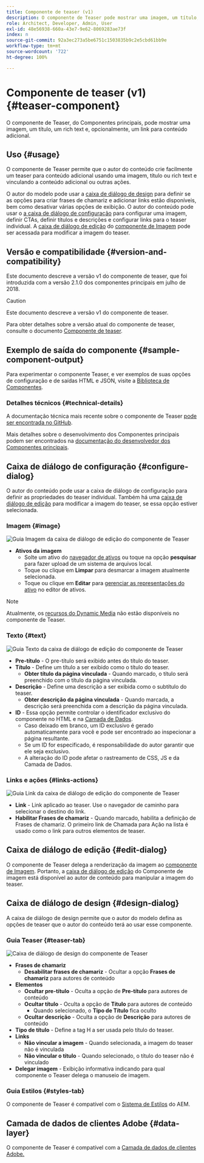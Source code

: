 ```yaml
---
title: Componente de teaser (v1)
description: O componente de Teaser pode mostrar uma imagem, um título, um rich text e, opcionalmente, vincular a conteúdo adicional.
role: Architect, Developer, Admin, User
exl-id: 48e56938-660a-43e7-9e62-8069283ae73f
index: n
source-git-commit: 92a3ec273a5be6751c1503835b9c2e5cbd61bb9e
workflow-type: tm+mt
source-wordcount: '722'
ht-degree: 100%

---
```



# Componente de teaser (v1) {#teaser-component}

O componente de Teaser, do Componentes principais, pode mostrar uma imagem, um título, um rich text e, opcionalmente, um link para conteúdo adicional.

## Uso {#usage}

O componente de Teaser permite que o autor do conteúdo crie facilmente um teaser para conteúdo adicional usando uma imagem, título ou rich text e vinculando a conteúdo adicional ou outras ações.

O autor do modelo pode usar a [caixa de diálogo de design](#design-dialog) para definir se as opções para criar frases de chamariz e adicionar links estão disponíveis, bem como desativar várias opções de exibição. O autor do conteúdo pode usar o [a caixa de diálogo de configuração](#configure-dialog) para configurar uma imagem, definir CTAs, definir títulos e descrições e configurar links para o teaser individual. A [caixa de diálogo de edição](image-v1.md#edit-dialog) do [componente de Imagem](image-v1.md) pode ser acessada para modificar a imagem do teaser.

## Versão e compatibilidade {#version-and-compatibility}

Este documento descreve a versão v1 do componente de teaser, que foi introduzida com a versão 2.1.0 dos componentes principais em julho de 2018.

>[!CAUTION]
>
>Este documento descreve a versão v1 do componente de teaser.
>
>Para obter detalhes sobre a versão atual do componente de teaser, consulte o documento [Componente de teaser](/help/components/teaser.md).

## Exemplo de saída do componente {#sample-component-output}

Para experimentar o componente Teaser, e ver exemplos de suas opções de configuração e de saídas HTML e JSON, visite a [Biblioteca de Componentes](https://adobe.com/go/aem_cmp_library_teaser_br).

### Detalhes técnicos {#technical-details}

A documentação técnica mais recente sobre o componente de Teaser [pode ser encontrada no GitHub](https://adobe.com/go/aem_cmp_tech_teaser_v1_br).

Mais detalhes sobre o desenvolvimento dos Componentes principais podem ser encontrados na [documentação do desenvolvedor dos Componentes principais](/help/developing/overview.md).

## Caixa de diálogo de configuração {#configure-dialog}

O autor do conteúdo pode usar a caixa de diálogo de configuração para definir as propriedades do teaser individual. Também há uma [caixa de diálogo de edição](#edit-dialog) para modificar a imagem do teaser, se essa opção estiver selecionada.

### Imagem {#image}

![Guia Imagem da caixa de diálogo de edição do componente de Teaser](/help/assets/teaser-edit-image.png)

* **Ativos da imagem**
   * Solte um ativo do [navegador de ativos](https://experienceleague.adobe.com/docs/experience-manager-cloud-service/sites/authoring/fundamentals/environment-tools.html?lang=pt-BR) ou toque na opção **pesquisar** para fazer upload de um sistema de arquivos local.
   * Toque ou clique em **Limpar** para desmarcar a imagem atualmente selecionada.
   * Toque ou clique em **Editar** para [gerenciar as representações do ativo](https://experienceleague.adobe.com/docs/experience-manager-cloud-service/assets/manage/manage-digital-assets.html?lang=pt-BR) no editor de ativos.

>[!NOTE]
>
>Atualmente, os [recursos do Dynamic Media](image-v1.md#dynamic-media) não estão disponíveis no componente de Teaser.

### Texto {#text}

![Guia Texto da caixa de diálogo de edição do componente de Teaser](/help/assets/teaser-edit-text.png)

* **Pre-título** - O pre-título será exibido antes do título do teaser.
* **Título** - Define um título a ser exibido como o título do teaser.
   * **Obter título da página vinculada** - Quando marcado, o título será preenchido com o título da página vinculada.
* **Descrição** - Define uma descrição a ser exibida como o subtítulo do teaser.
   * **Obter descrição da página vinculada** - Quando marcada, a descrição será preenchida com a descrição da página vinculada.
* **ID** - Essa opção permite controlar o identificador exclusivo do componente no HTML e na [Camada de Dados](/help/developing/data-layer/overview.md).
   * Caso deixado em branco, um ID exclusivo é gerado automaticamente para você e pode ser encontrado ao inspecionar a página resultante.
   * Se um ID for especificado, é responsabilidade do autor garantir que ele seja exclusivo.
   * A alteração do ID pode afetar o rastreamento de CSS, JS e da Camada de Dados.

### Links e ações {#links-actions}

![Guia Link da caixa de diálogo de edição do componente de Teaser](/help/assets/teaser-edit-link.png)

* **Link** - Link aplicado ao teaser. Use o navegador de caminho para selecionar o destino do link.
* **Habilitar Frases de chamariz** - Quando marcado, habilita a definição de Frases de chamariz. O primeiro link de Chamada para Ação na lista é usado como o link para outros elementos de teaser.

## Caixa de diálogo de edição {#edit-dialog}

O componente de Teaser delega a renderização da imagem ao [componente de Imagem](image-v1.md). Portanto, a [caixa de diálogo de edição](image-v1.md#edit-dialog) do Componente de imagem está disponível ao autor de conteúdo para manipular a imagem do teaser.

## Caixa de diálogo de design {#design-dialog}

A caixa de diálogo de design permite que o autor do modelo defina as opções de teaser que o autor do conteúdo terá ao usar esse componente.

### Guia Teaser {#teaser-tab}

![Caixa de diálogo de design do componente de Teaser](/help/assets/teaser-design.png)

* **Frases de chamariz**
   * **Desabilitar frases de chamariz** - Ocultar a opção **Frases de chamariz** para autores de conteúdo
* **Elementos**
   * **Ocultar pre-título** - Oculta a opção de **Pre-título** para autores de conteúdo
   * **Ocultar título** - Oculta a opção de **Título** para autores de conteúdo
      * Quando selecionado, o **Tipo de Título** fica oculto
   * **Ocultar descrição** - Oculta a opção de **Descrição** para autores de conteúdo
* **Tipo de título** - Define a tag H a ser usada pelo título do teaser.
* **Links**
   * **Não vincular a imagem** - Quando selecionada, a imagem do teaser não é vinculada
   * **Não vincular o título** - Quando selecionado, o título do teaser não é vinculado
* **Delegar imagem** - Exibição informativa indicando para qual componente o Teaser delega o manuseio de imagem.

### Guia Estilos {#styles-tab}

O componente de Teaser é compatível com o [Sistema de Estilos](/help/get-started/authoring.md#component-styling) do AEM.

## Camada de dados de clientes Adobe {#data-layer}

O componente de Teaser é compatível com a [Camada de dados de clientes Adobe.](/help/developing/data-layer/overview.md)
